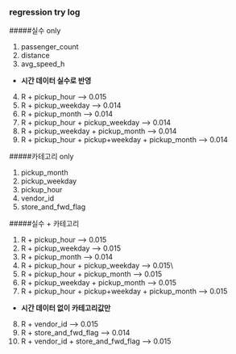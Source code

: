 ### regression try log



#####실수 only

1) passenger_count
2) distance
3) avg_speed_h

- **시간 데이터 실수로 반영**

4) R + pickup_hour —> 0.015
5) R + pickup_weekday —> 0.014
6) R + pickup_month —> 0.014
7) R + pickup_hour + pickup_weekday —> 0.014
8) R + pickup_weekday + pickup_month —> 0.014
9) R + pickup_hour + pickup+weekday + pickup_month —> 0.014

#####카테고리 only

1) pickup_month
2) pickup_weekday
3) pickup_hour
4) vendor_id
5) store_and_fwd_flag

#####실수 + 카테고리

1) R + pickup_hour —> 0.015
2) R + pickup_weekday —> 0.015
3) R + pickup_month —> 0.014
4) R + pickup_hour + pickup_weekday —> 0.015\
5) R + pickup_hour + pickup_month —> 0.015
6) R + pickup_weekday + pickup_month —> 0.015
7) R + pickup_hour + pickup+weekday + pickup_month —> 0.015

- **시간 데이터 없이 카테고리값만**

8) R + vendor_id —> 0.015
9) R + store_and_fwd_flag —> 0.014
10) R + vendor_id + store_and_fwd_flag —> 0.015